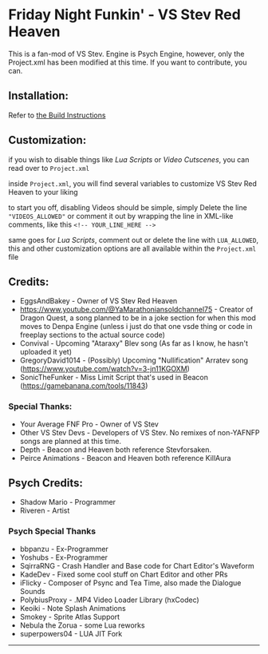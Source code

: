# Friday Night Funkin' - VS Stev Red Heaven
This is a fan-mod of VS Stev.
Engine is Psych Engine, however, only the Project.xml has been modified at this time.
If you want to contribute, you can.

## Installation:

Refer to [the Build Instructions](./BUILDING.md)

## Customization:

if you wish to disable things like *Lua Scripts* or *Video Cutscenes*, you can read over to `Project.xml`

inside `Project.xml`, you will find several variables to customize VS Stev Red Heaven to your liking

to start you off, disabling Videos should be simple, simply Delete the line `"VIDEOS_ALLOWED"` or comment it out by wrapping the line in XML-like comments, like this `<!-- YOUR_LINE_HERE -->`

same goes for *Lua Scripts*, comment out or delete the line with `LUA_ALLOWED`, this and other customization options are all available within the `Project.xml` file

## Credits:
* EggsAndBakey - Owner of VS Stev Red Heaven
* https://www.youtube.com/@YaMarathoniansoldchannel75 - Creator of Dragon Quest, a song planned to be in a joke section for when this mod moves to Denpa Engine (unless i just do that one vsde thing or code in freeplay sections to the actual source code)
* Convival - Upcoming "Ataraxy" Blev song (As far as I know, he hasn't uploaded it yet)
* GregoryDavid1014 - (Possibly) Upcoming "Nullification" Arratev song (https://www.youtube.com/watch?v=3-jn11KGOXM)
* SonicTheFunker - Miss Limit Script that's used in Beacon (https://gamebanana.com/tools/11843)

### Special Thanks:
* Your Average FNF Pro - Owner of VS Stev
* Other VS Stev Devs - Developers of VS Stev. No remixes of non-YAFNFP songs are planned at this time.
* Depth - Beacon and Heaven both reference Stevforsaken.
* Peirce Animations - Beacon and Heaven both reference KillAura

## Psych Credits:
* Shadow Mario - Programmer
* Riveren - Artist

### Psych Special Thanks
* bbpanzu - Ex-Programmer
* Yoshubs - Ex-Programmer
* SqirraRNG - Crash Handler and Base code for Chart Editor's Waveform
* KadeDev - Fixed some cool stuff on Chart Editor and other PRs
* iFlicky - Composer of Psync and Tea Time, also made the Dialogue Sounds
* PolybiusProxy - .MP4 Video Loader Library (hxCodec)
* Keoiki - Note Splash Animations
* Smokey - Sprite Atlas Support
* Nebula the Zorua - some Lua reworks
* superpowers04 - LUA JIT Fork
_____________________________________
